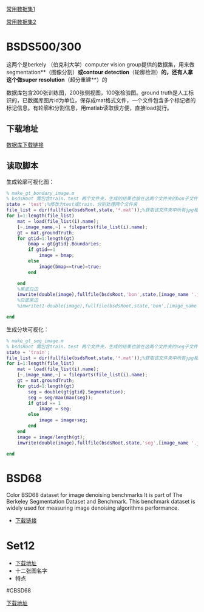 [常用数据集1](http://www.programmersought.com/article/7373391357/)

[常用数据集2](https://blog.csdn.net/iteapoy/article/details/86062640)

# BSDS500/300 

这两个是berkely （伯克利大学）computer vision group提供的数据集，用来做segmentation**（图像分割）**或contour detection**（轮廓检测）**的，还有人拿这个做super resolution**（超分重建**）的

数据库包含200张训练图，200张侧视图，100张检验图。ground truth是人工标识的，已数据库图片id为单位，保存成mat格式文件，一个文件包含多个标记者的标记信息。有轮廓和分割信息，用matlab读取很方便，直接load就行。

## 下载地址

[数据库下载链接](<https://blog.csdn.net/u014722627/article/details/60140789>)

## 读取脚本

生成轮廓可视化图：

```matlab
% make_gt_bondary_image.m
% bsdsRoot 需包含train、test 两个文件夹，生成的结果也放在这两个文件夹的bon子文件夹里
state = 'test';%修改为test或train，分别处理两个文件夹 
file_list = dir(fullfile(bsdsRoot,state,'*.mat'));%获取该文件夹中所有jpg格式的图像
for i=1:length(file_list)
    mat = load(file_list(i).name);
    [~,image_name,~] = fileparts(file_list(i).name);
    gt = mat.groundTruth;
    for gtid=1:length(gt)
        bmap = gt{gtid}.Boundaries;
        if gtid==1
            image = bmap;
        else
            image(bmap==true)=true;
        end

    end
    %黑底白边
    imwrite(double(image),fullfile(bsdsRoot,'bon',state,[image_name '.jpg']));
    %白底黑边
    %imwrite(1-double(image),fullfile(bsdsRoot,state,'bon',[image_name '.jpg']));

end
```

生成分块可视化：

```matlab
% make_gt_seg_image.m
% bsdsRoot 需包含train、test 两个文件夹，生成的结果也放在这两个文件夹的seg子文件夹里
state = 'train';
file_list = dir(fullfile(bsdsRoot,state,'*.mat'));%获取该文件夹中所有jpg格式的图像
for i=1:length(file_list)
    mat = load(file_list(i).name);
    [~,image_name,~] = fileparts(file_list(i).name);
    gt = mat.groundTruth;
    for gtid=1:length(gt)
        seg = double(gt{gtid}.Segmentation);
        seg = seg/max(max(seg));
        if gtid == 1
            image = seg;
        else
            image = image+seg;
        end
    end
    image = image/length(gt);
    imwrite(double(image),fullfile(bsdsRoot,state,'seg',[image_name '.jpg']));

end
```

# BSD68

Color BSD68 dataset for image denoising benchmarks It is part of The Berkeley Segmentation Dataset and Benchmark. This benchmark dataset is widely used for measuring image denoising algorithms performance.

- [下载链接](https://github.com/clausmichele/CBSD68-dataset)

# Set12

- [下载地址](https://github.com/visinf/n3net/tree/master/datasets)
- 十二张图名字
- 特点



#CBSD68

[下载地址](https://github.com/clausmichele/CBSD68-dataset)

